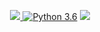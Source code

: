 <p align="center">
  <a href="https://github.com/adithyan-ak/WAVE">
    <img src="https://camo.githubusercontent.com/be1871da66e8ee991bf358c82e759145bed52d10/68747470733a2f2f696d672e736869656c64732e696f2f6769746875622f72656c656173652f73306d6433762f5265636f6e446f672e737667" data-canonical-src="https://img.shields.io/github/release/s0md3v/ReconDog.svg" style="max-width:100%;">
  </a>
  <a href="https://www.python.org/" rel="nofollow"><img src="https://camo.githubusercontent.com/2f5cb6367f686ffcd11747ed204bd9fe193d624c/68747470733a2f2f696d672e736869656c64732e696f2f62616467652f707974686f6e2d332e362532302532422d677265656e2e737667" alt="Python 3.6" data-canonical-src="https://img.shields.io/badge/python-3.6%20%2B-green.svg" style="max-width:100%;"></a>
  <a href="https://travis-ci.com/adithyan-ak/wave" rel="nofollow">
    <img src="https://camo.githubusercontent.com/f011c9d6fdf11512f7d6b1ffde12219e8a376186/68747470733a2f2f696d672e736869656c64732e696f2f7472617669732f636f6d2f73306d6433762f5265636f6e446f672e737667" data-canonical-src="https://img.shields.io/badge/license-GPL-blue.svg" style="max-width:100%;">
  </a>
